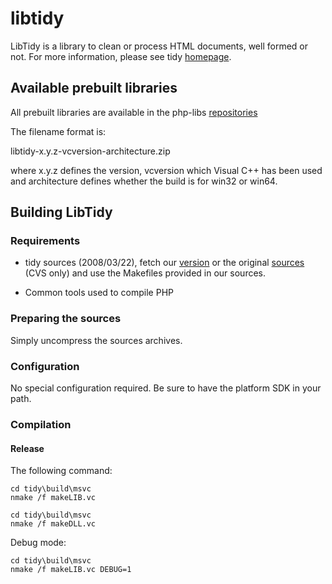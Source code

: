 # libtidy

LibTidy is a library to clean or process HTML documents, well formed or not.
For more information, please see tidy [homepage](http://tidy.sf.net).

## Available prebuilt libraries

All prebuilt libraries are available in the php-libs
[repositories](http://windows.php.net/downloads/)

The filename format is:

libtidy-x.y.z-vcversion-architecture.zip

where x.y.z defines the version, vcversion which Visual C++ has been used and
architecture defines whether the build is for win32 or win64.

## Building LibTidy

### Requirements

  * tidy sources (2008/03/22), fetch our [version](https://github.com/winlibs/libtidy) or the original [sources](http://tidy.sf.net) (CVS only) and use the Makefiles provided in our sources.

  * Common tools used to compile PHP

### Preparing the sources

Simply uncompress the sources archives.

### Configuration

No special configuration required. Be sure to have the platform SDK in your
path.

### Compilation

#### Release

The following command:

    
    cd tidy\build\msvc
    nmake /f makeLIB.vc
    
    cd tidy\build\msvc
    nmake /f makeDLL.vc

Debug mode:

    
    cd tidy\build\msvc
    nmake /f makeLIB.vc DEBUG=1